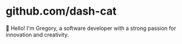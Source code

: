 # github.com/dash-cat

👋 Hello! I'm Gregory, a software developer with a strong passion for innovation and creativity.
